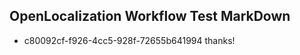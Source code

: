 ## OpenLocalization Workflow Test MarkDown
* c80092cf-f926-4cc5-928f-72655b641994 
thanks!<!--HONumber=Mar16_HO4-->
